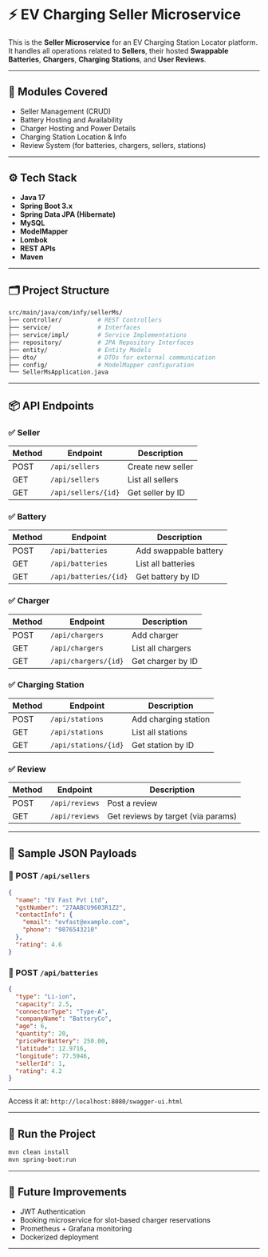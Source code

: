 # ⚡ EV Charging Seller Microservice

This is the **Seller Microservice** for an EV Charging Station Locator platform. It handles all operations related to **Sellers**, their hosted **Swappable Batteries**, **Chargers**, **Charging Stations**, and **User Reviews**.

---

## 🧩 Modules Covered

- Seller Management (CRUD)
- Battery Hosting and Availability
- Charger Hosting and Power Details
- Charging Station Location & Info
- Review System (for batteries, chargers, sellers, stations)

---

## ⚙️ Tech Stack

- **Java 17**
- **Spring Boot 3.x**
- **Spring Data JPA (Hibernate)**
- **MySQL**
- **ModelMapper**
- **Lombok**
- **REST APIs**
- **Maven**

---

## 🗂️ Project Structure

```bash
src/main/java/com/infy/sellerMs/
├── controller/          # REST Controllers
├── service/             # Interfaces
├── service/impl/        # Service Implementations
├── repository/          # JPA Repository Interfaces
├── entity/              # Entity Models
├── dto/                 # DTOs for external communication
├── config/              # ModelMapper configuration
└── SellerMsApplication.java
````

---

## 📦 API Endpoints

### ✅ Seller

| Method | Endpoint            | Description       |
| ------ | ------------------- | ----------------- |
| POST   | `/api/sellers`      | Create new seller |
| GET    | `/api/sellers`      | List all sellers  |
| GET    | `/api/sellers/{id}` | Get seller by ID  |

### ✅ Battery

| Method | Endpoint              | Description           |
| ------ | --------------------- | --------------------- |
| POST   | `/api/batteries`      | Add swappable battery |
| GET    | `/api/batteries`      | List all batteries    |
| GET    | `/api/batteries/{id}` | Get battery by ID     |

### ✅ Charger

| Method | Endpoint             | Description       |
| ------ | -------------------- | ----------------- |
| POST   | `/api/chargers`      | Add charger       |
| GET    | `/api/chargers`      | List all chargers |
| GET    | `/api/chargers/{id}` | Get charger by ID |

### ✅ Charging Station

| Method | Endpoint             | Description          |
| ------ | -------------------- | -------------------- |
| POST   | `/api/stations`      | Add charging station |
| GET    | `/api/stations`      | List all stations    |
| GET    | `/api/stations/{id}` | Get station by ID    |

### ✅ Review

| Method | Endpoint       | Description                        |
| ------ | -------------- | ---------------------------------- |
| POST   | `/api/reviews` | Post a review                      |
| GET    | `/api/reviews` | Get reviews by target (via params) |

---

## 📄 Sample JSON Payloads

### 🚀 POST `/api/sellers`

```json
{
  "name": "EV Fast Pvt Ltd",
  "gstNumber": "27AABCU9603R1Z2",
  "contactInfo": {
    "email": "evfast@example.com",
    "phone": "9876543210"
  },
  "rating": 4.6
}
```

### 🔋 POST `/api/batteries`

```json
{
  "type": "Li-ion",
  "capacity": 2.5,
  "connectorType": "Type-A",
  "companyName": "BatteryCo",
  "age": 6,
  "quantity": 20,
  "pricePerBattery": 250.00,
  "latitude": 12.9716,
  "longitude": 77.5946,
  "sellerId": 1,
  "rating": 4.2
}
```
---

Access it at: `http://localhost:8080/swagger-ui.html`

---

## 🚀 Run the Project

```bash
mvn clean install
mvn spring-boot:run
```

---

## 📁 Future Improvements

* JWT Authentication
* Booking microservice for slot-based charger reservations
* Prometheus + Grafana monitoring
* Dockerized deployment
---
